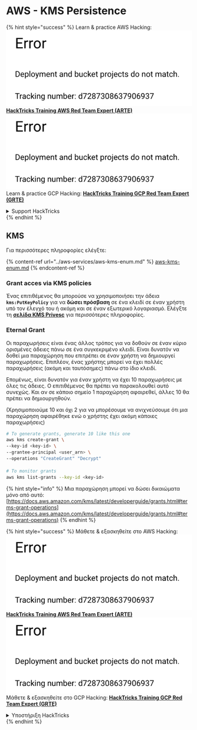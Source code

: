 # AWS - KMS Persistence

{% hint style="success" %}
Learn & practice AWS Hacking:<img src="../../../.gitbook/assets/image (1) (1).png" alt="" data-size="line">[**HackTricks Training AWS Red Team Expert (ARTE)**](https://training.hacktricks.xyz/courses/arte)<img src="../../../.gitbook/assets/image (1) (1).png" alt="" data-size="line">\
Learn & practice GCP Hacking: <img src="../../../.gitbook/assets/image (2).png" alt="" data-size="line">[**HackTricks Training GCP Red Team Expert (GRTE)**<img src="../../../.gitbook/assets/image (2).png" alt="" data-size="line">](https://training.hacktricks.xyz/courses/grte)

<details>

<summary>Support HackTricks</summary>

* Check the [**subscription plans**](https://github.com/sponsors/carlospolop)!
* **Join the** 💬 [**Discord group**](https://discord.gg/hRep4RUj7f) or the [**telegram group**](https://t.me/peass) or **follow** us on **Twitter** 🐦 [**@hacktricks\_live**](https://twitter.com/hacktricks\_live)**.**
* **Share hacking tricks by submitting PRs to the** [**HackTricks**](https://github.com/carlospolop/hacktricks) and [**HackTricks Cloud**](https://github.com/carlospolop/hacktricks-cloud) github repos.

</details>
{% endhint %}

## KMS

Για περισσότερες πληροφορίες ελέγξτε:

{% content-ref url="../aws-services/aws-kms-enum.md" %}
[aws-kms-enum.md](../aws-services/aws-kms-enum.md)
{% endcontent-ref %}

### Grant acces via KMS policies

Ένας επιτιθέμενος θα μπορούσε να χρησιμοποιήσει την άδεια **`kms:PutKeyPolicy`** για να **δώσει πρόσβαση** σε ένα κλειδί σε έναν χρήστη υπό τον έλεγχό του ή ακόμη και σε έναν εξωτερικό λογαριασμό. Ελέγξτε τη [**σελίδα KMS Privesc**](../aws-privilege-escalation/aws-kms-privesc.md) για περισσότερες πληροφορίες.

### Eternal Grant

Οι παραχωρήσεις είναι ένας άλλος τρόπος για να δοθούν σε έναν κύριο ορισμένες άδειες πάνω σε ένα συγκεκριμένο κλειδί. Είναι δυνατόν να δοθεί μια παραχώρηση που επιτρέπει σε έναν χρήστη να δημιουργεί παραχωρήσεις. Επιπλέον, ένας χρήστης μπορεί να έχει πολλές παραχωρήσεις (ακόμη και ταυτόσημες) πάνω στο ίδιο κλειδί.

Επομένως, είναι δυνατόν για έναν χρήστη να έχει 10 παραχωρήσεις με όλες τις άδειες. Ο επιτιθέμενος θα πρέπει να παρακολουθεί αυτό συνεχώς. Και αν σε κάποιο σημείο 1 παραχώρηση αφαιρεθεί, άλλες 10 θα πρέπει να δημιουργηθούν.

(Χρησιμοποιούμε 10 και όχι 2 για να μπορέσουμε να ανιχνεύσουμε ότι μια παραχώρηση αφαιρέθηκε ενώ ο χρήστης έχει ακόμη κάποιες παραχωρήσεις)
```bash
# To generate grants, generate 10 like this one
aws kms create-grant \
--key-id <key-id> \
--grantee-principal <user_arn> \
--operations "CreateGrant" "Decrypt"

# To monitor grants
aws kms list-grants --key-id <key-id>
```
{% hint style="info" %}
Μια παραχώρηση μπορεί να δώσει δικαιώματα μόνο από αυτό: [https://docs.aws.amazon.com/kms/latest/developerguide/grants.html#terms-grant-operations](https://docs.aws.amazon.com/kms/latest/developerguide/grants.html#terms-grant-operations)
{% endhint %}

{% hint style="success" %}
Μάθετε & εξασκηθείτε στο AWS Hacking:<img src="../../../.gitbook/assets/image (1) (1).png" alt="" data-size="line">[**HackTricks Training AWS Red Team Expert (ARTE)**](https://training.hacktricks.xyz/courses/arte)<img src="../../../.gitbook/assets/image (1) (1).png" alt="" data-size="line">\
Μάθετε & εξασκηθείτε στο GCP Hacking: <img src="../../../.gitbook/assets/image (2).png" alt="" data-size="line">[**HackTricks Training GCP Red Team Expert (GRTE)**<img src="../../../.gitbook/assets/image (2).png" alt="" data-size="line">](https://training.hacktricks.xyz/courses/grte)

<details>

<summary>Υποστήριξη HackTricks</summary>

* Ελέγξτε τα [**σχέδια συνδρομής**](https://github.com/sponsors/carlospolop)!
* **Εγγραφείτε στην** 💬 [**ομάδα Discord**](https://discord.gg/hRep4RUj7f) ή στην [**ομάδα telegram**](https://t.me/peass) ή **ακολουθήστε** μας στο **Twitter** 🐦 [**@hacktricks\_live**](https://twitter.com/hacktricks\_live)**.**
* **Μοιραστείτε κόλπα hacking υποβάλλοντας PRs στα** [**HackTricks**](https://github.com/carlospolop/hacktricks) και [**HackTricks Cloud**](https://github.com/carlospolop/hacktricks-cloud) github repos.

</details>
{% endhint %}
